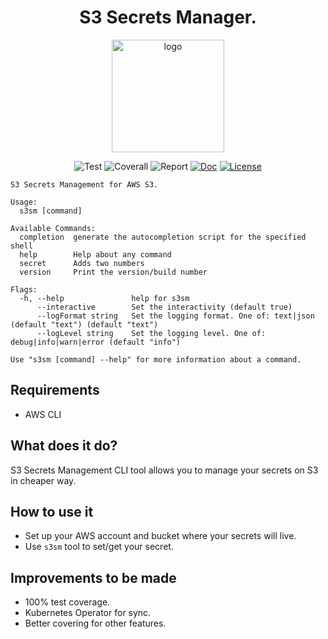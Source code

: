 <h1 align="center">
S3 Secrets Manager.
</h1>

<p align="center">
  <a href="https://omegion.dev" target="_blank">
    <img width="180" src="https://cdn.logo.com/hotlink-ok/logo-social-sq.png" alt="logo">
  </a>
</p>

<p align="center">
    <img src="https://img.shields.io/github/workflow/status/omegion/s3-secrets-manager/Test" alt="Test"></a>
    <img src="https://coveralls.io/repos/github/omegion/s3-secrets-manager/badge.svg?branch=master" alt="Coverall"></a>
    <img src="https://goreportcard.com/badge/github.com/omegion/s3-secrets-manager" alt="Report"></a>
    <a href="http://pkg.go.dev/github.com/omegion/s3-secrets-manager"><img src="https://img.shields.io/badge/pkg.go.dev-doc-blue" alt="Doc"></a>
    <a href="https://github.com/omegion/s3-secrets-manager/blob/master/LICENSE"><img src="https://img.shields.io/github/license/omegion/s3-secrets-manager" alt="License"></a>
</p>

```shell
S3 Secrets Management for AWS S3.

Usage:
  s3sm [command]

Available Commands:
  completion  generate the autocompletion script for the specified shell
  help        Help about any command
  secret      Adds two numbers
  version     Print the version/build number

Flags:
  -h, --help               help for s3sm
      --interactive        Set the interactivity (default true)
      --logFormat string   Set the logging format. One of: text|json (default "text") (default "text")
      --logLevel string    Set the logging level. One of: debug|info|warn|error (default "info")

Use "s3sm [command] --help" for more information about a command.
```

## Requirements

* AWS CLI

## What does it do?

S3 Secrets Management CLI tool allows you to manage your secrets on S3 in cheaper way.

## How to use it

* Set up your AWS account and bucket where your secrets will live.
* Use `s3sm` tool to set/get your secret.

## Improvements to be made

* 100% test coverage.
* Kubernetes Operator for sync.
* Better covering for other features.

